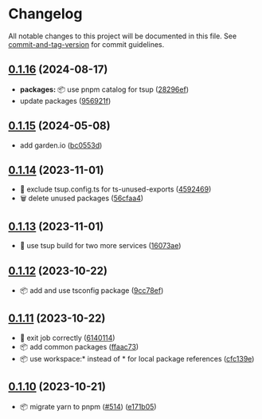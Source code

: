 # Changelog

All notable changes to this project will be documented in this file. See [commit-and-tag-version](https://github.com/absolute-version/commit-and-tag-version) for commit guidelines.

## [0.1.16](https://github.com/demokratie-live/democracy-development/compare/queue-pushs-vote-top-100@v0.1.15...queue-pushs-vote-top-100@v0.1.16) (2024-08-17)


* **packages:** 📦 use pnpm catalog for tsup ([28296ef](https://github.com/demokratie-live/democracy-development/commit/28296efc10543878f19af319b92e8b86a07c9fe2))
* update packages ([956921f](https://github.com/demokratie-live/democracy-development/commit/956921f3fc83f93e606a403d75463d38641fc595))

## [0.1.15](https://github.com/demokratie-live/democracy-development/compare/queue-pushs-vote-top-100@v0.1.14...queue-pushs-vote-top-100@v0.1.15) (2024-05-08)


* add garden.io ([bc0553d](https://github.com/demokratie-live/democracy-development/commit/bc0553d2dbae414c2d9f418dc06530bcc2ea82e7))

## [0.1.14](https://github.com/demokratie-live/democracy-development/compare/queue-pushs-vote-top-100@v0.1.13...queue-pushs-vote-top-100@v0.1.14) (2023-11-01)


* 💚 exclude tsup.config.ts for ts-unused-exports ([4592469](https://github.com/demokratie-live/democracy-development/commit/459246967a4a62effc3dc2566545d34972470d66))
* 🗑️ delete unused packages ([56cfaa4](https://github.com/demokratie-live/democracy-development/commit/56cfaa4daf8b28bf1904037163fcc8d93e390da6))

## [0.1.13](https://github.com/demokratie-live/democracy-development/compare/queue-pushs-vote-top-100@v0.1.12...queue-pushs-vote-top-100@v0.1.13) (2023-11-01)


* 🐛 use tsup build for two more services ([16073ae](https://github.com/demokratie-live/democracy-development/commit/16073aed026fe6b2132590cdf242535375935c7d))

## [0.1.12](https://github.com/demokratie-live/democracy-development/compare/queue-pushs-vote-top-100@v0.1.11...queue-pushs-vote-top-100@v0.1.12) (2023-10-22)


* 📦️ add and use tsconfig package ([9cc78ef](https://github.com/demokratie-live/democracy-development/commit/9cc78efa450817dbbb6317bcda49faca66a91c28))

## [0.1.11](https://github.com/demokratie-live/democracy-development/compare/queue-pushs-vote-top-100@v0.1.10...queue-pushs-vote-top-100@v0.1.11) (2023-10-22)


* 🐛 exit job correctly ([6140114](https://github.com/demokratie-live/democracy-development/commit/6140114dcc6b31e5e2525d0cb8fcc684f1e28299))
* 📦️ add common packages ([ffaac73](https://github.com/demokratie-live/democracy-development/commit/ffaac738ab8bd2376bdc6f792c741a51df253002))
* 📦️ use workspace:* instead of * for local package references ([cfc139e](https://github.com/demokratie-live/democracy-development/commit/cfc139e62c56dcd67c363d45227bb7675acb863a))

## [0.1.10](https://github.com/demokratie-live/democracy-development/compare/queue-pushs-vote-top-100@v0.1.8...queue-pushs-vote-top-100@v0.1.10) (2023-10-21)


* 📦️ migrate yarn to pnpm ([#514](https://github.com/demokratie-live/democracy-development/issues/514)) ([e171b05](https://github.com/demokratie-live/democracy-development/commit/e171b05ac0b007e070c73e804f9322f61c95903b))
